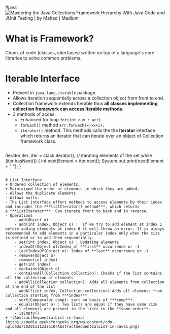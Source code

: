 #java 
![Mastering the Java Collections Framework Hierarchy With Java Code and JUnit  Testing | by Mahad | Medium](https://miro.medium.com/v2/resize:fit:822/1*qgcrVwo8qzF4muOQ-kKB8A.jpeg)
# What is Framework?
Chunk of code (classes, interfaces) written on top of a language's core libraries to solve common problems.

# Iterable Interface
+ Present in `java.lang.iterable` package.
+ Allows iteration sequentially across a collection object from front to end.
+ Collection framework extends Iterable thus **all classes implementing collection framework can access Iterable methods**.
+ 3 methods of acces:
	+ Enhanced for loop `for(int num : arr)`
	+ `forEach()` method `arr.forEach(x->x+1);`
	+ `iterator()` method. This methods calls the the **Iterator** interface which returns an iterator that can iterate over an object of Collection framework class.
	```java
Iterator<Integer> iter;
        iter = stack.iterator();
        // iterating elements of the set
        while (iter.hasNext()) {
            int nextElement = iter.next();
            System.out.print(nextElement + " ");
        }
```

# List Interface
+ Ordered collection of elements. 
+ Maintained the order of elements in which they are added.
- Allows the duplicate elements.
- Allows nulls.
- The List interface offers methods to access elements by their index and includes the ***listIterator() method***, which returns a ***ListIterator***. Can iterate front to back and in reverse.
- Operations
	- add(Object o)
	- add(int index, Object o) :  If we try to add element at index 1 before adding elements at index 0 it will throw an error. It is always recommended to add elements in a particular index only when the size is defined or to add them sequentially.
	- set(int index, Object o) : Updating elements
	- indexOf(Object o):Index of **first** occurrence or -1
	- lastIndexOf(Object o): Index of **last** occurrence or -1
	- remove(Object o)
	- remove(int index)
	- get(int index)
	- contains(Object o)
	- containsAll(Collection collection): Checks if the list contains all the collection of elements
	- addAll(Collection collection): Adds all elements from collection at the end of the list
	- addAll(int index, Collection collection):Adds all elements from collection starting from ***index***
	- sort(Comparator comp): sort on basis of ***comp***.
	- equals(Object o) : Two lists are equal if they have same size and all elements are present in the lists in the **same order**.
	- isEmpty()
+ ![AbstractSequentialList-in-Java](https://media.geeksforgeeks.org/wp-content/cdn-uploads/20201111232610/AbstractSequentialList-in-Java1.png)